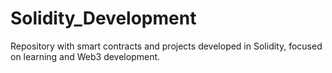 # Solidity_Development
Repository with smart contracts and projects developed in Solidity, focused on learning and Web3 development.
